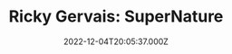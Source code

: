 ---
title: "Ricky Gervais: SuperNature"
year: 2022
date: 2022-12-04T20:05:37.000Z
permalink: /almanac/movies/2022-12-04-ricky-gervais-supernature/index.html
link: https://letterboxd.com/rknightuk/film/ricky-gervais-supernature/
rating: 3
tmdbid: 973164
---